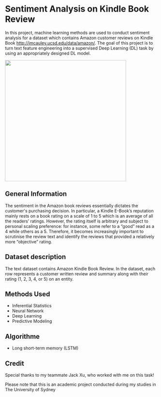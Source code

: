 # Sentiment Analysis on Kindle Book Review
In this project, machine learning methods are used to conduct sentiment analysis for a dataset which contains Amazon customer reviews on Kindle Book 
http://jmcauley.ucsd.edu/data/amazon/. The goal of this project is to turn text feature engineering into a supervised Deep Learning
(DL) task by using an appropriately designed DL model.

<img src="https://www.zdnet.com/a/img/resize/28d3f004b94bd200eea41399d2be2fff7505906a/2018/04/13/36c52953-7ab9-4608-a848-71d1d538856e/td-deep-learning.jpg?auto=webp&fit=crop&height=675&width=1200" width="400"/>

## General Information
The sentiment in the Amazon book reviews essentially dictates the customer's purchasing decision. In particular, a Kindle E-Book’s reputation mainly rests on 
a book rating on a scale of 1 to 5 which is an average of all the readers’ ratings. However, the rating itself is arbitrary and subject to personal
scaling preference: for instance, some refer to a “good” read as a 4 while others as a 5. Therefore, it becomes increasingly important to scrutinise the 
review text and identify the reviews that provided a relatively more “objective” rating.

## Dataset description
The text dataset contains Amazon Kindle Book Review. In the dataset, each row represents a customer written 
review and summary along with their rating (1, 2, 3, 4, or 5) on an entity.

## Methods Used
- Inferential Statistics
- Neural Network
- Deep Learning
- Predictive Modeling

## Algorithme
- Long short-term memory (LSTM)

## Credit 
Special thanks to my teammate Jack Xu, who worked with me on this task!

Please note that this is an academic project conducted during my studies in The University of Sydney
